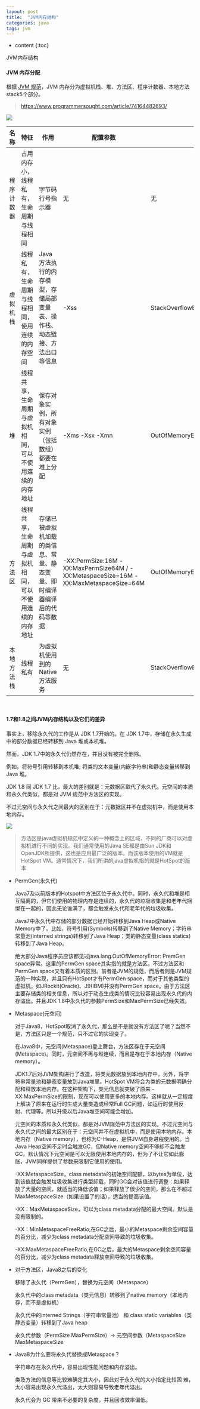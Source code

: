 ```yaml
---
layout: post
title:  "JVM内存结构"
categories: java
tags: jvm
---
```


* content
{:toc}

JVM内存结构

<!--more-->

#### JVM 内存分配

根据 [JVM 规范](https://docs.oracle.com/javase/specs/jvms/se8/html/index.html)，JVM 内存分为虚拟机栈、堆、方法区、程序计数器、本地方法 stack5个部分。

> https://www.programmersought.com/article/74164482693/

![](https://tva1.sinaimg.cn/large/007S8ZIlgy1gjk8684wiqj30w70lh47l.jpg)

名称 |	特征	 | 作用	|配置参数 |	异常
 ---  | ---  | ---  | ---  | ---  |
程序计数器	 | 占用内存小，线程私有，生命周期与线程相同	|  字节码行号指示器	| 无| 	无
虚拟机栈	     |线程私有，生命周期与线程相同，使用连续的内存空间	|  Java方法执行的内存模型，存储局部变量表、操作栈、动态链接、方法出口等信息	|-Xss	|StackOverflowError/OutOfMemoryError 
堆	|线程共享，生命周期与虚拟机相同，可以不使用连续的内存地址	 | 保存对象实例，所有对象实例（包括数组）都要在堆上分配	| -Xms -Xsx -Xmn	| OutOfMemoryError 
方法区	|线程共享，生命周期与虚拟机相同，可以不使用连续的内存地址	 | 存储已被虚拟机加载的类信息、常量、静态变量、即时编译器编译后的代码等数据	| -XX:PermSize:16M -XX:MaxPermSize64M / -XX:MetaspaceSize=16M -XX:MaxMetaspaceSize=64M | OutOfMemoryError
本地方法栈	 |线程私有	 |为虚拟机使用到的 Native 方法服务	 |无	 |StackOverflowError/OutOfMemoryError         
<br> 

#### 1.7和1.8之间JVM内存结构以及它们的差异

事实上，移除永久代的工作是从 JDK 1.7开始的。在 JDK 1.7中，存储在永久生成中的部分数据已经转移到 Java 堆或本机堆。

然而，JDK 1.7中的永久代仍然存在，并且没有被完全删除。

例如，将符号引用转移到本机堆; 将类的文本变量(内嵌字符串)和静态变量转移到 Java 堆。

JDK 1.8 同 JDK 1.7 比，最大的差别就是：元数据区取代了永久代。元空间的本质和永久代类似，都是对 JVM 规范中方法区的实现。

不过元空间与永久代之间最大的区别在于：元数据区并不在虚拟机中，而是使用本地内存。

![](https://tva1.sinaimg.cn/large/007S8ZIlgy1gjk6ksulhlj31920mctca.jpg)

> 方法区是java虚拟机规范中定义的一种概念上的区域，不同的厂商可以对虚拟机进行不同的实现。我们通常使用的Java SE都是由Sun JDK和OpenJDK所提供，这也是应用最广泛的版本。而该版本使用的VM就是HotSpot VM。通常情况下，我们所讲的java虚拟机指的就是HotSpot的版本

* PermGen(永久代)
  
  Java7及以前版本的Hotspot中方法区位于永久代中。同时，永久代和堆是相互隔离的，但它们使用的物理内存是连续的，永久代的垃圾收集是和老年代捆绑在一起的，因此无论谁满了，都会触发永久代和老年代的垃圾收集。
  
  Java7中永久代中存储的部分数据已经开始转移到Java Heap或Native Memory中了。比如，符号引用(Symbols)转移到了Native Memory；字符串常量池(interned strings)转移到了Java Heap；类的静态变量(class statics)转移到了Java Heap。
  
  绝大部分Java程序员应该都见过java.lang.OutOfMemoryError: PremGen space异常。这里的PermGen space其实指的就是方法区。不过方法区和PermGen space又有着本质的区别。前者是JVM的规范，而后者则是JVM规范的一种实现，并且只有HotSpot才有PermGen space，而对于其他类型的虚拟机，如JRockit(Oracle)、J9(IBM)并没有PermGen space。由于方法区主要存储类的相关信息，所以对于动态生成类的情况比较容易出现永久代的内存溢出。并且JDK 1.8中永久代的参数PermSize和MaxPermSize已经失效。

* Metaspace(元空间)

  对于Java8，HotSpot取消了永久代，那么是不是就没有方法区了呢？当然不是，方法区只是一个规范，只不过它的实现变了。
  
  在Java8中，元空间(Metaspace)登上舞台，方法区存在于元空间(Metaspace)。同时，元空间不再与堆连续，而且是存在于本地内存（Native memory）。
  
  JDK1.7后对JVM架构进行了改造，将类元数据放到本地内存中，另外，将字符串常量池和静态变量放到Java堆里。HotSpot VM将会为类的元数据明确分配和释放本地内存。在这种架构下，类元信息就突破了原来 -XX:MaxPermSize的限制，现在可以使用更多的本地内存。这样就从一定程度上解决了原来在运行时生成大量类造成经常Full GC问题，如运行时使用反射、代理等。所以升级以后Java堆空间可能会增加。
  
  元空间的本质和永久代类似，都是对JVM规范中方法区的实现。不过元空间与永久代之间的最大区别在于：元空间并不在虚拟机中，而是使用本地内存。本地内存（Native memory），也称为C-Heap，是供JVM自身进程使用的。当Java Heap空间不足时会触发GC，但Native memory空间不够却不会触发GC。默认情况下元空间是可以无限使用本地内存的，但为了不让它如此膨胀，JVM同样提供了参数来限制它使用的使用。
  
  -XX:MetaspaceSize，class metadata的初始空间配额，以bytes为单位，达到该值就会触发垃圾收集进行类型卸载，同时GC会对该值进行调整：如果释放了大量的空间，就适当的降低该值；如果释放了很少的空间，那么在不超过MaxMetaspaceSize（如果设置了的话），适当的提高该值。
  
  -XX：MaxMetaspaceSize，可以为class metadata分配的最大空间。默认是没有限制的。
  
  -XX：MinMetaspaceFreeRatio,在GC之后，最小的Metaspace剩余空间容量的百分比，减少为class metadata分配空间导致的垃圾收集。
  
  -XX:MaxMetaspaceFreeRatio,在GC之后，最大的Metaspace剩余空间容量的百分比，减少为class metadata释放空间导致的垃圾收集。

* 对于方法区，Java8之后的变化

  移除了永久代（PermGen），替换为元空间（Metaspace）
  
  永久代中的class metadata（类元信息）转移到了native memory（本地内存，而不是虚拟机）
  
  永久代中的interned Strings（字符串常量池） 和 class static variables（类静态变量）转移到了Java heap
  
  永久代参数（PermSize MaxPermSize）-> 元空间参数（MetaspaceSize MaxMetaspaceSize

* Java8为什么要将永久代替换成Metaspace？
  
  字符串存在永久代中，容易出现性能问题和内存溢出。
  
  类及方法的信息等比较难确定其大小，因此对于永久代的大小指定比较困 难，太小容易出现永久代溢出，太大则容易导致老年代溢出。
  
  永久代会为 GC 带来不必要的复杂度，并且回收效率偏低。
  
#### 
